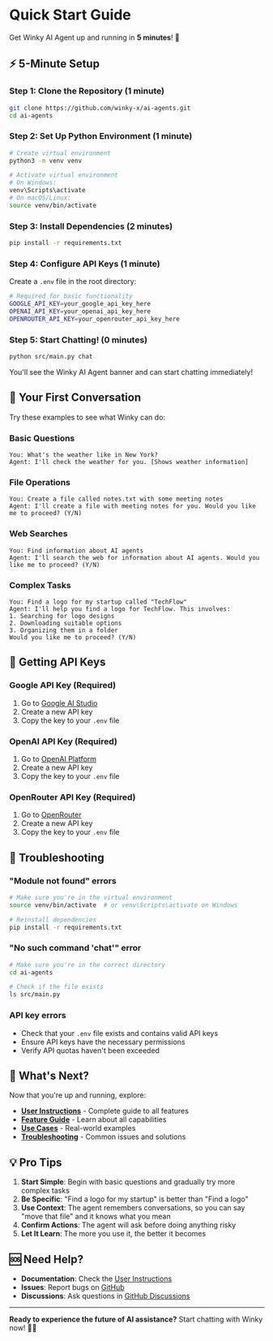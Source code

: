 # Quick Start Guide

Get Winky AI Agent up and running in **5 minutes**! 🚀

## ⚡ 5-Minute Setup

### Step 1: Clone the Repository (1 minute)
```bash
git clone https://github.com/winky-x/ai-agents.git
cd ai-agents
```

### Step 2: Set Up Python Environment (1 minute)
```bash
# Create virtual environment
python3 -m venv venv

# Activate virtual environment
# On Windows:
venv\Scripts\activate
# On macOS/Linux:
source venv/bin/activate
```

### Step 3: Install Dependencies (2 minutes)
```bash
pip install -r requirements.txt
```

### Step 4: Configure API Keys (1 minute)
Create a `.env` file in the root directory:
```bash
# Required for basic functionality
GOOGLE_API_KEY=your_google_api_key_here
OPENAI_API_KEY=your_openai_api_key_here
OPENROUTER_API_KEY=your_openrouter_api_key_here
```

### Step 5: Start Chatting! (0 minutes)
```bash
python src/main.py chat
```

You'll see the Winky AI Agent banner and can start chatting immediately!

## 🎯 Your First Conversation

Try these examples to see what Winky can do:

### Basic Questions
```
You: What's the weather like in New York?
Agent: I'll check the weather for you. [Shows weather information]
```

### File Operations
```
You: Create a file called notes.txt with some meeting notes
Agent: I'll create a file with meeting notes for you. Would you like me to proceed? (Y/N)
```

### Web Searches
```
You: Find information about AI agents
Agent: I'll search the web for information about AI agents. Would you like me to proceed? (Y/N)
```

### Complex Tasks
```
You: Find a logo for my startup called "TechFlow"
Agent: I'll help you find a logo for TechFlow. This involves:
1. Searching for logo designs
2. Downloading suitable options
3. Organizing them in a folder
Would you like me to proceed? (Y/N)
```

## 🔑 Getting API Keys

### Google API Key (Required)
1. Go to [Google AI Studio](https://makersuite.google.com/app/apikey)
2. Create a new API key
3. Copy the key to your `.env` file

### OpenAI API Key (Required)
1. Go to [OpenAI Platform](https://platform.openai.com/api-keys)
2. Create a new API key
3. Copy the key to your `.env` file

### OpenRouter API Key (Required)
1. Go to [OpenRouter](https://openrouter.ai/keys)
2. Create a new API key
3. Copy the key to your `.env` file

## 🚨 Troubleshooting

### "Module not found" errors
```bash
# Make sure you're in the virtual environment
source venv/bin/activate  # or venv\Scripts\activate on Windows

# Reinstall dependencies
pip install -r requirements.txt
```

### "No such command 'chat'" error
```bash
# Make sure you're in the correct directory
cd ai-agents

# Check if the file exists
ls src/main.py
```

### API key errors
- Check that your `.env` file exists and contains valid API keys
- Ensure API keys have the necessary permissions
- Verify API quotas haven't been exceeded

## 🎉 What's Next?

Now that you're up and running, explore:

- **[User Instructions](instructions.md)** - Complete guide to all features
- **[Feature Guide](features.md)** - Learn about all capabilities
- **[Use Cases](use-cases.md)** - Real-world examples
- **[Troubleshooting](troubleshooting.md)** - Common issues and solutions

## 💡 Pro Tips

1. **Start Simple**: Begin with basic questions and gradually try more complex tasks
2. **Be Specific**: "Find a logo for my startup" is better than "Find a logo"
3. **Use Context**: The agent remembers conversations, so you can say "move that file" and it knows what you mean
4. **Confirm Actions**: The agent will ask before doing anything risky
5. **Let It Learn**: The more you use it, the better it becomes

## 🆘 Need Help?

- **Documentation**: Check the [User Instructions](instructions.md)
- **Issues**: Report bugs on [GitHub](https://github.com/winky-x/ai-agents/issues)
- **Discussions**: Ask questions in [GitHub Discussions](https://github.com/winky-x/ai-agents/discussions)

---

**Ready to experience the future of AI assistance?** Start chatting with Winky now! 🤖✨